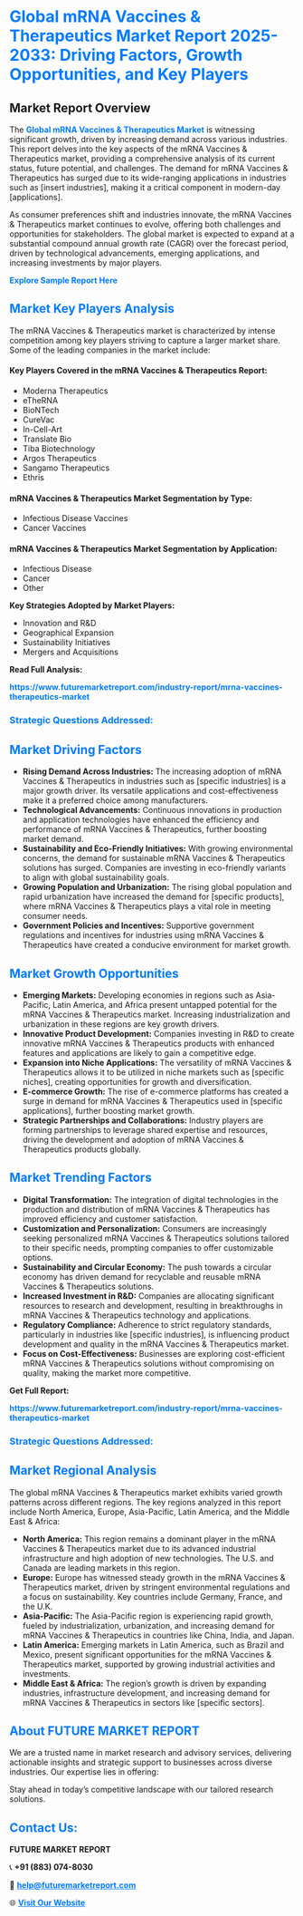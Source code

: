 <h1 style="color: #007BFF;">Global mRNA Vaccines & Therapeutics Market Report 2025-2033: Driving Factors, Growth Opportunities, and Key Players</h1>

<section id="overview">
<h2>Market Report Overview</h2>
<p>The <a href="https://www.futuremarketreport.com/industry-report/mrna-vaccines-therapeutics-market" style="color: #007BFF; text-decoration: none;"><strong>Global mRNA Vaccines & Therapeutics Market</strong></a> is witnessing significant growth, driven by increasing demand across various industries. This report delves into the key aspects of the mRNA Vaccines & Therapeutics market, providing a comprehensive analysis of its current status, future potential, and challenges. The demand for mRNA Vaccines & Therapeutics has surged due to its wide-ranging applications in industries such as [insert industries], making it a critical component in modern-day [applications].</p>
<p>As consumer preferences shift and industries innovate, the mRNA Vaccines & Therapeutics market continues to evolve, offering both challenges and opportunities for stakeholders. The global market is expected to expand at a substantial compound annual growth rate (CAGR) over the forecast period, driven by technological advancements, emerging applications, and increasing investments by major players.</p>
</section>

<section id="overview">
<p><a href="https://www.futuremarketreport.com/request-sample/reportId=80181" style="color: #007BFF; text-decoration: none;"><strong>Explore Sample Report Here</strong></a></p>
</section>

<section id="key-players">
<h2 style="color: #007BFF;">Market Key Players Analysis</h2>
<p>The mRNA Vaccines & Therapeutics market is characterized by intense competition among key players striving to capture a larger market share. Some of the leading companies in the market include:</p>
<h4>Key Players Covered in the mRNA Vaccines & Therapeutics Report:</h4>
<ul><li>Moderna Therapeutics</li><li>eTheRNA</li><li>BioNTech</li><li>CureVac</li><li>In-Cell-Art</li><li>Translate Bio</li><li>Tiba Biotechnology</li><li>Argos Therapeutics</li><li>Sangamo Therapeutics</li><li>Ethris</li></ul>
<h4>mRNA Vaccines & Therapeutics Market Segmentation by Type:</h4>
<ul><li>Infectious Disease Vaccines</li><li>Cancer Vaccines</li></ul>

<h4>mRNA Vaccines & Therapeutics Market Segmentation by Application:</h4>
<ul><li>Infectious Disease</li><li>Cancer</li><li>Other</li></ul>
<p><strong>Key Strategies Adopted by Market Players:</strong></p>
<ul>
<li>Innovation and R&D</li>
<li>Geographical Expansion</li>
<li>Sustainability Initiatives</li>
<li>Mergers and Acquisitions</li>
</ul>
</section>

<section>
<p><strong>Read Full Analysis: </strong></p><a href="https://www.futuremarketreport.com/industry-report/mrna-vaccines-therapeutics-market" style="color: #007BFF; text-decoration: none;"><strong>https://www.futuremarketreport.com/industry-report/mrna-vaccines-therapeutics-market</strong></a>
<h3 style="color: #007BFF;">Strategic Questions Addressed:</h3>
</section>

<section id="driving-factors">
<h2 style="color: #007BFF;">Market Driving Factors</h2>
<ul>
<li><strong>Rising Demand Across Industries:</strong> The increasing adoption of mRNA Vaccines & Therapeutics in industries such as [specific industries] is a major growth driver. Its versatile applications and cost-effectiveness make it a preferred choice among manufacturers.</li>
<li><strong>Technological Advancements:</strong> Continuous innovations in production and application technologies have enhanced the efficiency and performance of mRNA Vaccines & Therapeutics, further boosting market demand.</li>
<li><strong>Sustainability and Eco-Friendly Initiatives:</strong> With growing environmental concerns, the demand for sustainable mRNA Vaccines & Therapeutics solutions has surged. Companies are investing in eco-friendly variants to align with global sustainability goals.</li>
<li><strong>Growing Population and Urbanization:</strong> The rising global population and rapid urbanization have increased the demand for [specific products], where mRNA Vaccines & Therapeutics plays a vital role in meeting consumer needs.</li>
<li><strong>Government Policies and Incentives:</strong> Supportive government regulations and incentives for industries using mRNA Vaccines & Therapeutics have created a conducive environment for market growth.</li>
</ul>
</section>

<section id="growth-opportunities">
<h2 style="color: #007BFF;">Market Growth Opportunities</h2>
<ul>
<li><strong>Emerging Markets:</strong> Developing economies in regions such as Asia-Pacific, Latin America, and Africa present untapped potential for the mRNA Vaccines & Therapeutics market. Increasing industrialization and urbanization in these regions are key growth drivers.</li>
<li><strong>Innovative Product Development:</strong> Companies investing in R&D to create innovative mRNA Vaccines & Therapeutics products with enhanced features and applications are likely to gain a competitive edge.</li>
<li><strong>Expansion into Niche Applications:</strong> The versatility of mRNA Vaccines & Therapeutics allows it to be utilized in niche markets such as [specific niches], creating opportunities for growth and diversification.</li>
<li><strong>E-commerce Growth:</strong> The rise of e-commerce platforms has created a surge in demand for mRNA Vaccines & Therapeutics used in [specific applications], further boosting market growth.</li>
<li><strong>Strategic Partnerships and Collaborations:</strong> Industry players are forming partnerships to leverage shared expertise and resources, driving the development and adoption of mRNA Vaccines & Therapeutics products globally.</li>
</ul>
</section>

<section id="trending-factors">
<h2 style="color: #007BFF;">Market Trending Factors</h2>
<ul>
<li><strong>Digital Transformation:</strong> The integration of digital technologies in the production and distribution of mRNA Vaccines & Therapeutics has improved efficiency and customer satisfaction.</li>
<li><strong>Customization and Personalization:</strong> Consumers are increasingly seeking personalized mRNA Vaccines & Therapeutics solutions tailored to their specific needs, prompting companies to offer customizable options.</li>
<li><strong>Sustainability and Circular Economy:</strong> The push towards a circular economy has driven demand for recyclable and reusable mRNA Vaccines & Therapeutics solutions.</li>
<li><strong>Increased Investment in R&D:</strong> Companies are allocating significant resources to research and development, resulting in breakthroughs in mRNA Vaccines & Therapeutics technology and applications.</li>
<li><strong>Regulatory Compliance:</strong> Adherence to strict regulatory standards, particularly in industries like [specific industries], is influencing product development and quality in the mRNA Vaccines & Therapeutics market.</li>
<li><strong>Focus on Cost-Effectiveness:</strong> Businesses are exploring cost-efficient mRNA Vaccines & Therapeutics solutions without compromising on quality, making the market more competitive.</li>
</ul>
</section>

<section>
<p><strong>Get Full Report: </strong></p><a href="https://www.futuremarketreport.com/industry-report/mrna-vaccines-therapeutics-market" style="color: #007BFF; text-decoration: none;"><strong>https://www.futuremarketreport.com/industry-report/mrna-vaccines-therapeutics-market</strong></a>
<h3 style="color: #007BFF;">Strategic Questions Addressed:</h3>
</section>


<section id="regional-analysis">
<h2 style="color: #007BFF;">Market Regional Analysis</h2>
<p>The global mRNA Vaccines & Therapeutics market exhibits varied growth patterns across different regions. The key regions analyzed in this report include North America, Europe, Asia-Pacific, Latin America, and the Middle East & Africa:</p>
<ul>
<li><strong>North America:</strong> This region remains a dominant player in the mRNA Vaccines & Therapeutics market due to its advanced industrial infrastructure and high adoption of new technologies. The U.S. and Canada are leading markets in this region.</li>
<li><strong>Europe:</strong> Europe has witnessed steady growth in the mRNA Vaccines & Therapeutics market, driven by stringent environmental regulations and a focus on sustainability. Key countries include Germany, France, and the U.K.</li>
<li><strong>Asia-Pacific:</strong> The Asia-Pacific region is experiencing rapid growth, fueled by industrialization, urbanization, and increasing demand for mRNA Vaccines & Therapeutics in countries like China, India, and Japan.</li>
<li><strong>Latin America:</strong> Emerging markets in Latin America, such as Brazil and Mexico, present significant opportunities for the mRNA Vaccines & Therapeutics market, supported by growing industrial activities and investments.</li>
<li><strong>Middle East & Africa:</strong> The region’s growth is driven by expanding industries, infrastructure development, and increasing demand for mRNA Vaccines & Therapeutics in sectors like [specific sectors].</li>
</ul>
</section>

<footer>
<h2 style="color: #007BFF;">About FUTURE MARKET REPORT</h2>
<p>We are a trusted name in market research and advisory services, delivering actionable insights and strategic support to businesses across diverse industries. Our expertise lies in offering:</p>

<p>Stay ahead in today’s competitive landscape with our tailored research solutions.</p>

<h2 style="color: #007BFF;">Contact Us:</h2>
<p><strong>FUTURE MARKET REPORT</strong></p>
<p>📞 <strong>+91 (883) 074-8030</strong></p>
<p>📧 <strong><a href="mailto:help@futuremarketreport.com" style="color: #007BFF;">help@futuremarketreport.com</a></strong></p>
<p>🌐 <strong><a href="https://www.futuremarketreport.com/" style="color: #007BFF;">Visit Our Website</a></strong></p>
</footer>